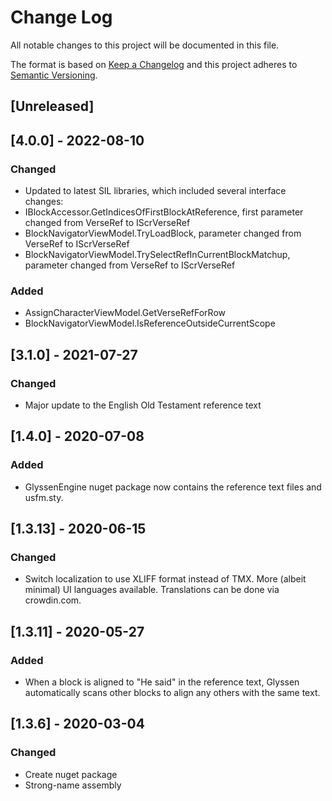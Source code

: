 # Change Log

All notable changes to this project will be documented in this file.

The format is based on [Keep a Changelog](http://keepachangelog.com/)
and this project adheres to [Semantic Versioning](http://semver.org/).

<!-- Available types of changes:
### Added
### Changed
### Fixed
### Deprecated
### Removed
### Security
-->

## [Unreleased]

## [4.0.0] - 2022-08-10

### Changed

- Updated to latest SIL libraries, which included several interface changes:
- IBlockAccessor.GetIndicesOfFirstBlockAtReference, first parameter changed from VerseRef to IScrVerseRef
- BlockNavigatorViewModel.TryLoadBlock, parameter changed from VerseRef to IScrVerseRef
- BlockNavigatorViewModel.TrySelectRefInCurrentBlockMatchup, parameter changed from VerseRef to IScrVerseRef

### Added

- AssignCharacterViewModel.GetVerseRefForRow
- BlockNavigatorViewModel.IsReferenceOutsideCurrentScope

## [3.1.0] - 2021-07-27

### Changed

- Major update to the English Old Testament reference text

## [1.4.0] - 2020-07-08

### Added

- GlyssenEngine nuget package now contains the reference text files and usfm.sty.

## [1.3.13] - 2020-06-15

### Changed

- Switch localization to use XLIFF format instead of TMX. More (albeit minimal) UI languages available. Translations can be done via crowdin.com.

## [1.3.11] - 2020-05-27

### Added

- When a block is aligned to "He said" in the reference text, Glyssen automatically scans other blocks to align any others with the same text.

## [1.3.6] - 2020-03-04

### Changed

- Create nuget package
- Strong-name assembly
